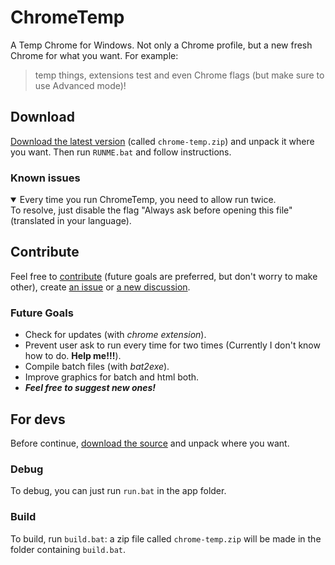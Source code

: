 # ChromeTemp
A Temp Chrome for Windows. Not only a Chrome profile, but a new fresh Chrome for what you want. For example:
> temp things, extensions test and even Chrome flags (but make sure to use Advanced mode)!

## Download
[Download the latest version](https://github.com/Bellisario/ChromeTemp/releases/latest/) (called `chrome-temp.zip`) and unpack it where you want. Then run `RUNME.bat` and follow instructions.
### Known issues
<details open>
<summary>Every time you run ChromeTemp, you need to allow run twice.</summary>
To resolve, just disable the flag "Always ask before opening this file" (translated in your language).
</details>

## Contribute
Feel free to [contribute](https://github.com/Bellisario/ChromeTemp/pulls) (future goals are preferred, but don't worry to make other), create [an issue](https://github.com/Bellisario/ChromeTemp/issues) or [a new discussion](https://github.com/Bellisario/ChromeTemp/discussions).
### Future Goals
- Check for updates (with _chrome extension_).
- Prevent user ask to run every time for two times (Currently I don't know how to do. **Help me!!!**).
- Compile batch files (with _bat2exe_).
- Improve graphics for batch and html both.
- **_Feel free to suggest new ones!_**

## For devs
Before continue, [download the source](https://github.com/Bellisario/ChromeTemp/archive/refs/heads/main.zip) and unpack where you want.
### Debug
To debug, you can just run `run.bat` in the app folder.
### Build
To build, run `build.bat`: a zip file called `chrome-temp.zip` will be made in the folder containing `build.bat`.
